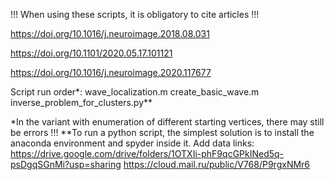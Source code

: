 !!! When using these scripts, it is obligatory to cite articles !!!

https://doi.org/10.1016/j.neuroimage.2018.08.031

https://doi.org/10.1101/2020.05.17.101121

https://doi.org/10.1016/j.neuroimage.2020.117677

Script run order*:
wave_localization.m
create_basic_wave.m
inverse_problem_for_clusters.py**

*In the variant with enumeration of different starting vertices, there may still be errors !!!
**To run a python script, the simplest solution is to install the anaconda environment and spyder inside it.
Add data links:
https://drive.google.com/drive/folders/1OTXIi-phF9qcGPkINed5q-psDgqSGnMi?usp=sharing
https://cloud.mail.ru/public/V768/P9rgxNMr6

